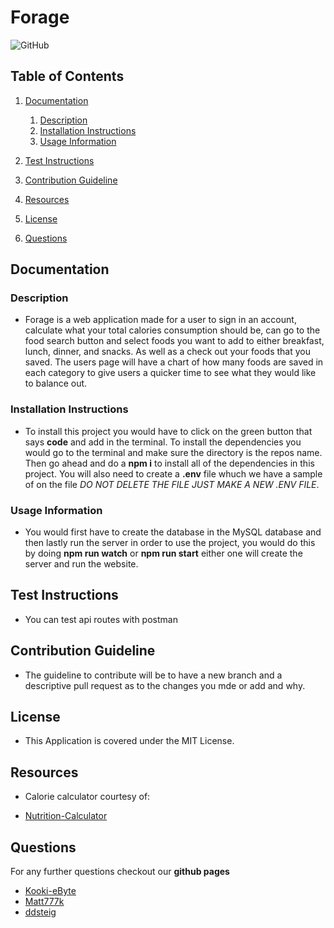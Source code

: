 # Forage

![GitHub](https://img.shields.io/github/license/Kooki-eByte/Forage)

## Table of Contents

1. [Documentation](#documentation)


      1. [Description](#description)
      2. [Installation Instructions](#Installation)
      3. [Usage Information](#usage)

2. [Test Instructions](#test)
3. [Contribution Guideline](#contribution)
4. [Resources](#resource)
5. [License](#license)
6. [Questions](#questions)

## Documentation <a name="documentation"></a>

### Description <a name="description"></a>

- Forage is a web application made for a user to sign in an account, calculate what your total calories consumption should be, can go to the food search button and select foods you want to add to either breakfast, lunch, dinner, and snacks. As well as a check out your foods that you saved. The users page will have a chart of how many foods are saved in each category to give users a quicker time to see what they would like to balance out.

### Installation Instructions <a name="Installation"></a>

- To install this project you would have to click on the green button that says **code** and add in the terminal. To install the dependencies you would go to the terminal and make sure the directory is the repos name. Then go ahead and do a **npm i** to install all of the dependencies in this project. You will also need to create a **.env** file whuch we have a sample of on the file _DO NOT DELETE THE FILE JUST MAKE A NEW .ENV FILE_.

### Usage Information <a name="usage"></a>

- You would first have to create the database in the MySQL database and then lastly run the server in order to use the project, you would do this by doing **npm run watch** or **npm run start** either one will create the server and run the website.

## Test Instructions <a name="test"></a>

- You can test api routes with postman

## Contribution Guideline <a name="contribution"></a>

- The guideline to contribute will be to have a new branch and a descriptive pull request as to the changes you mde or add and why.

## License <a name="license"></a>

- This Application is covered under the MIT License.

## Resources  <a name="resource"></a>

- Calorie calculator courtesy of:

- [Nutrition-Calculator](https://github.com/vincy-code/Nutrition-Calculator)  




## Questions <a name="questions"></a>

For any further questions checkout our **github pages**

- [Kooki-eByte](https://github.com/Kooki-eByte)
- [Matt777k](https://github.com/Matt777k)
- [ddsteig](https://github.com/ddsteig)
